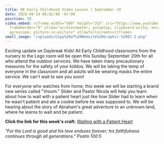 ```yaml
---
title: DK Early Childhood Video Lesson | September 19
date: 2020-09-19 00:02:00 -07:00
position: 58
video_embed: <iframe width="560" height="315" src="https://www.youtube.com/embed/n9X1QVgZVg0"
  frameborder="0" allow="accelerometer; autoplay; clipboard-write; encrypted-media;
  gyroscope; picture-in-picture" allowfullscreen></iframe>
small_image: "/uploads/Copy%20of%20Website%20Graphic-%20EC-2.png"
---
```


Exciting update on Daybreak Kids! All Early Childhood classrooms from the nursery to the Lego room will be open this Sunday September 20th for all who attend the outdoor services. We have taken many precautionary measures for the safety of your kiddos. We will be taking the temp of everyone in the classroom and all adults will be wearing masks the entire service. We can't wait to see you soon! 

For everyone who watches from home, this week we will be starting a brand new series called "Vroom." Slider and Pastor Nicola will help you learn about how to wait with a patient heart just like how Slider had to learn when he wasn't patient and ate a cookie before he was supposed to. We will be hearing about the story of Abraham's great adventure to an unknown land, where he learns to wait and be patient. 

**Click the link for this week's craft:**
[Waiting with a Patient Heart](https://drive.google.com/file/d/1vcCpq0cwZPNq5iBZvyMajUT1UAOTF06t/view?usp=sharing)

*"For the Lord is good and his love endures forever; his faithfulness continues through all generations." Psalm 100:5*
